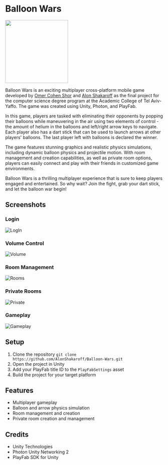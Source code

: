 # Balloon Wars

<img src="https://user-images.githubusercontent.com/96747472/233209707-e1a03fbd-4856-4c78-b0db-9a55f0831b21.png" width="200" height="200" />


Balloon Wars is an exciting multiplayer cross-platform mobile game developed by [Omer Cohen Shor](https://github.com/OmerCS8) and [Alon Shakaroff](https://github.com/AlonShakaroff) as the final project for the computer science degree program at the Academic College of Tel Aviv-Yaffo. The game was created using Unity, Photon, and PlayFab.

In this game, players are tasked with eliminating their opponents by popping their balloons while maneuvering in the air using two elements of control - the amount of helium in the balloons and left/right arrow keys to navigate. Each player also has a dart stick that can be used to launch arrows at other players' balloons. The last player left with balloons is declared the winner.

The game features stunning graphics and realistic physics simulations, including dynamic balloon physics and projectile motion. With room management and creation capabilities, as well as private room options, players can easily connect and play with their friends in customized game environments.

Balloon Wars is a thrilling multiplayer experience that is sure to keep players engaged and entertained. So why wait? Join the fight, grab your dart stick, and let the balloon war begin!
## Screenshots

### Login
![LogIn](https://user-images.githubusercontent.com/96747472/233215242-93851786-984c-4786-a1f4-f616e0fefb6e.gif)

### Volume Control
![Volume](https://user-images.githubusercontent.com/96747472/233216397-3c8c9ddf-4784-4f03-951b-53d707434b3b.gif)

### Room Management
![Rooms](https://user-images.githubusercontent.com/96747472/233215258-3608a8cf-1981-4b97-910a-2e32f9cd58da.gif)

### Private Rooms
![Private](https://user-images.githubusercontent.com/96747472/233215507-92c620c6-9d16-4e83-a6d6-2f6c417e0402.gif)

### Gameplay
![Gameplay](https://user-images.githubusercontent.com/96747472/233216217-1667e0e6-d79c-40a5-9b43-6fa610302f66.gif)

## Setup

1. Clone the repository `git clone https://github.com/AlonShakaroff/Balloon-Wars.git`
2. Open the project in Unity
3. Add your PlayFab title ID to the `PlayFabSettings` asset
4. Build the project for your target platform

## Features

* Multiplayer gameplay
* Balloon and arrow physics simulation
* Room management and creation
* Private room creation and management

## Credits

* Unity Technologies
* Photon Unity Networking 2
* PlayFab SDK for Unity

##
